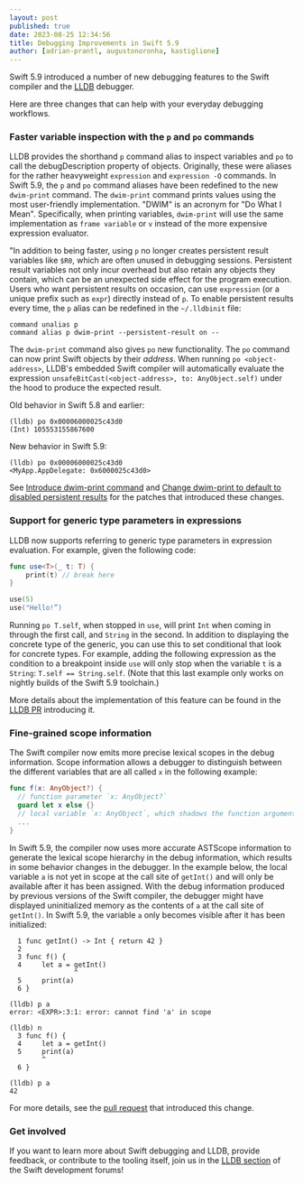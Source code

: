 ```yaml
---
layout: post
published: true
date: 2023-08-25 12:34:56
title: Debugging Improvements in Swift 5.9
author: [adrian-prantl, augustonoronha, kastiglione]
---
```



Swift 5.9 introduced a number of new debugging features to the Swift compiler and the [LLDB](https://lldb.llvm.org/ "LLDB project home page") debugger.

Here are three changes that can help with your everyday debugging workflows.


### Faster variable inspection with the `p` and `po` commands

LLDB provides the shorthand `p` command alias to inspect variables and `po` to call the debugDescription property of objects. Originally, these were aliases for the rather heavyweight `expression` and `expression -O` commands. In Swift 5.9, the `p` and `po` command aliases have been redefined to the new `dwim-print` command. The `dwim-print` command prints values using the most user-friendly implementation. "DWIM" is an acronym for "Do What I Mean". Specifically, when printing variables, `dwim-print` will use the same implementation as `frame variable` or `v` instead of the more expensive expression evaluator.

"In addition to being faster, using `p` no longer creates persistent result variables like `$R0`, which are often unused in debugging sessions. Persistent result variables not only incur overhead but also retain any objects they contain, which can be an unexpected side effect for the program execution. Users who want persistent results on occasion, can use `expression` (or a unique prefix such as `expr`) directly instead of `p`. To enable persistent results every time, the `p` alias can be redefined in the `~/.lldbinit` file:

```
command unalias p
command alias p dwim-print --persistent-result on --
```

The `dwim-print` command also gives `po` new functionality. The `po` command can now print Swift objects by their *address*. When running `po <object-address>`, LLDB's embedded Swift compiler will automatically evaluate the expression `unsafeBitCast(<object-address>, to: AnyObject.self)` under the hood to produce the expected result.

Old behavior in Swift 5.8 and earlier:
```
(lldb) po 0x00006000025c43d0
(Int) 105553155867600
```

New behavior in Swift 5.9:
```
(lldb) po 0x00006000025c43d0
<MyApp.AppDelegate: 0x6000025c43d0>
```

See [Introduce dwim-print command](https://reviews.llvm.org/D138315 "LLVM review") and [Change dwim-print to default to disabled persistent results](https://reviews.llvm.org/D145609 "LLVM review") for the patches that introduced these changes.


### Support for generic type parameters in expressions

LLDB now supports referring to generic type parameters in expression evaluation. For example, given the following code:

```swift
func use<T>(_ t: T) {
    print(t) // break here
}

use(5)
use("Hello!”)
```

Running `po T.self`, when stopped in `use`, will print `Int` when coming in through the first call, and `String` in the second.  In addition to displaying the concrete type of the generic, you can use this to set conditional that look for concrete types. For example, adding the following expression as the condition to a breakpoint inside `use` will only stop when the variable `t` is a `String`: `T.self == String.self`. (Note that this last example only works on nightly builds of the Swift 5.9 toolchain.)

More details about the implementation of this feature can be found in the [LLDB PR](https://github.com/apple/llvm-project/pull/5715) introducing it.


### Fine-grained scope information

The Swift compiler now emits more precise lexical scopes in the debug information. Scope information allows a debugger to distinguish between the different variables that are all called `x` in the following example:

```swift
func f(x: AnyObject?) {
  // function parameter `x: AnyObject?`
  guard let x else {}
  // local variable `x: AnyObject`, which shadows the function argument `x`
  ...
}
```

In Swift 5.9, the compiler now uses more accurate ASTScope information to generate the lexical scope hierarchy in the debug information, which results in some behavior changes in the debugger. In the example below, the local variable `a` is not yet in scope at the call site of `getInt()` and will only be available after it has been assigned. With the debug information produced by previous versions of the Swift compiler, the debugger might have displayed uninitialized memory as the contents of `a` at the call site of `getInt()`. In Swift 5.9, the variable `a` only becomes visible after it has been initialized:

```
  1 func getInt() -> Int { return 42 }
  2
  3 func f() {
  4     let a = getInt()
                ^
  5     print(a)
  6 }

(lldb) p a
error: <EXPR>:3:1: error: cannot find 'a' in scope

(lldb) n
  3 func f() {
  4     let a = getInt()
  5     print(a)
        ^
  6 }

(lldb) p a
42
```

<!--- 
In fact, the Swift language's scoping rules allow some astonishing things to be done with variable bindings:

```swift
enum E<T> {
case A(T)
case B(T)
case C(String)
case D(T, T, T)
}

func f<T>(_ e: E<T>) -> String {
  switch e {
  case .A(let a), .B(let a): return "One variable \(a): T in scope"
  case .C(let a):            return "One variable \(a): String in scope"
  case .D(let a, _, let c):  return "One \(a): T and one \(c): T in scope"
  default:                   return "Only the function argument e is in scope"
  }
}
```

All of these can be correctly disambiguated by LLDB thanks to lexical scope debug information.
--->

For more details, see the [pull request](https://github.com/apple/swift/pull/64941) that introduced this change.


### Get involved

If you want to learn more about Swift debugging and LLDB, provide feedback, or contribute to the tooling itself, join us in the [LLDB section](https://forums.swift.org/c/development/lldb/13) of the Swift development forums!
